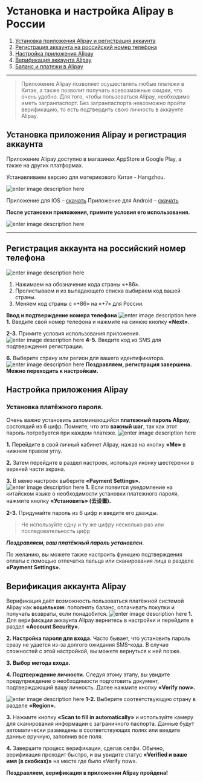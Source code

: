 # Установка и настройка Alipay в России⁠⁠

1. [Установка приложения Alipay и регистрация аккаунта](#Установка-приложения-Alipay-и-регистрация-аккаунта)
2. [Регистрация аккаунта на российский номер телефона](#Регистрация-аккаунта-на-российский-номер-телефона)
3. [Настройка приложения Alipay](Настройка-приложения-Alipay)
4. [Верификация аккаунта Alipay](Верификация-аккаунта-Alipay)
5. [Баланс и платежи в Alipay](Баланс-и-платежи-в-Alipay)
---
> Приложение Alipay позволяет осуществлять любые платежи в Китае, а также позволит получать всевозможные скидки, что очень удобно.
Для того, чтобы пользоваться Alipay, необходимо иметь загранпаспорт. Без загранпаспорта невозможно пройти верификацию, то есть подтвердить свою личность в аккаунте Alipay.

## Установка приложения Alipay и регистрация аккаунта

Приложение Alipay доступно в магазинах AppStore и Google Play, а также на других платформах.

Устанавливаем версию для материкового Китая - Hangzhou.

![enter image description here](https://iimg.su/s/13/jiQ5RzaaMmAimSx4h3TfaFY2kUjOmwJpWDy0RAxJ.png)

Приложение для IOS –  [скачать](https://api.vc.ru/v2.8/redirect?to=https%3A%2F%2Fapps.apple.com%2Fru%2Fapp%2Falipay-simplify-your-life%2Fid333206289&postId=888157)
Приложение для Android –  [скачать](https://api.vc.ru/v2.8/redirect?to=https%3A%2F%2Fplay.google.com%2Fstore%2Fapps%2Fdetails%3Fid%3Dcom.eg.android.AlipayGphone&postId=888157)

**После установки приложения, примите условия его использования.**

![enter image description here](https://iimg.su/s/13/fwAcPZJc1mRITiQekeE0TofrlyYy9JRFslXUnFpu.png)

---
## Регистрация аккаунта на российский номер телефона
![enter image description here](https://iimg.su/s/13/pw4J0IzVVCI7ZvPOriBEZGILxExK1Riy8THfFN7h.png)
1.  Нажимаем на обозначение кода страны «+86».
2.  Пролистываем и из выпадающего списка выбираем код вашей страны.
3.  Меняем код страны с «+86» на «+7» для России.

**Ввод и подтверждение номера телефона**
![enter image description here](https://iimg.su/s/13/NGG5OpWExK3ISFfexn7ls7cqx0NvI1mZhkXzup6s.png)
**1.** Введите свой номер телефона и нажмите на синюю кнопку  **«Next»**.

**2-3.** Примите условия использования приложения.
![enter image description here](https://iimg.su/s/13/3IBEZtpYeefShheWqDfQnQOH0Ixzmctwf6Zud4E7.png)
**4-5.** Введите код из SMS для подтверждения регистрации.

**6.** Выберите страну или регион для вашего идентификатора.
![enter image description here](https://iimg.su/s/13/c4VVKUhpnf03tzyTkyjc0qxr4JwRLujGmcXPdVgj.png)
**Поздравляем, регистрация завершена. Можно переходить к настройкам.**

## Настройка приложения Alipay
### Установка платёжного пароля.

Очень важно установить запоминающийся  **платежный пароль Alipay**, состоящий из 6 цифр. Помните, что это  **важный шаг**, так как этот пароль потребуется при каждом платеже.
![enter image description here](https://iimg.su/s/13/DpMNRqR9txMV1ohbVN8QGuUiQ0kxd6Oy6ROe9YmZ.png)

**1.** Перейдите в свой личный кабинет Alipay, нажав на кнопку  **«Me»**  в нижнем правом углу.

**2.**  Затем перейдите в раздел настроек, используя иконку шестеренки в верхней части экрана.

**3.**  В меню настроек выберите  **«Payment Settings».**
![enter image description here](https://iimg.su/s/13/ZKPA3WgyXvn0vrkL1Q3te7fEFyEKxHYJNT0aydHY.png)
**1.**  Если появится уведомление на китайском языке о необходимости установки платежного пароля, нажмите кнопку  **«Установить» (去设置).**

**2-3.**  Придумайте пароль из 6 цифр и введите его дважды.
> Не используйте одну и ту же цифру несколько раз или последовательность цифр

**_Поздравляем, ваш платёжный пароль установлен._**

По желанию, вы можете также настроить функцию подтверждения оплаты с помощью отпечатка пальца или сканирования лица в разделе  **«Payment Settings».**

## Верификация аккаунта Alipay
Верификация даёт возможность пользоваться платёжной системой Alipay как **кошельком:** пополнять баланс, оплачивать покупки и получать возвраты, если понадобится.
![enter image description here](https://iimg.su/s/13/qKqyOJNyzEzMxpKElpIwBkOPJs09x7Tb7bmqGniR.png)
**1.**  Для верификации аккаунта Alipay вернитесь в настройки и перейдите в раздел  **«Account Security».**

**2. Настройка пароля для входа.**  Часто бывает, что установить пароль сразу не удается из-за долгого ожидания SMS-кода. В случае сложностей с этой настройкой, вы можете вернуться к ней позже.

**3.**  **Выбор метода входа.**

**4. Подтверждение личности.**  Следуя этому этапу, вы увидите предупреждение о необходимости подготовить документ, подтверждающий вашу личность. Далее нажмите кнопку  **«Verify now».**

![enter image description here](https://iimg.su/s/13/5gU5eur0o40wEzGAnjhLGLma3YqcuItDoWp8B2jy.png)
**1-2.**  Выберите соответствующую страну в разделе  **«Region».**

**3.**  Нажмите кнопку  **«Scan to fill in automatically»**  и используйте камеру для сканирования информации с заграничного паспорта. Данные будут автоматически размещены в соответствующих полях или введите данные вручную, заполнив все поля.

**4.**  Завершите процесс верификации, сделав селфи. Обычно, верификация проходит быстро, и вы увидите статус  **«Verified и ваше имя (в скобках)»**  на месте где было «Verify now».

**Поздравляем, верификация в приложении Alipay пройдена!**



<!--stackedit_data:
eyJoaXN0b3J5IjpbLTUzMjc3MzgzMSwtMjA4ODc0NjYxMiwtMT
gxMTMwODIyXX0=
-->